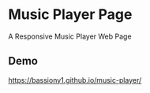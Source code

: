 
# Music Player  Page 

A Responsive Music Player Web Page  


## Demo

https://bassiony1.github.io/music-player/
